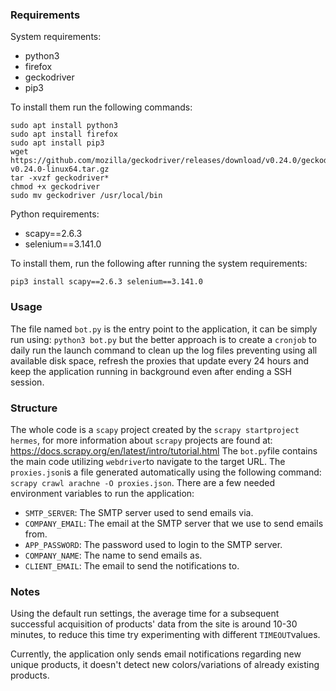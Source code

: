 ### Requirements
System requirements:
- python3
- firefox
- geckodriver
- pip3

To install them run the following commands:
```
sudo apt install python3
sudo apt install firefox
sudo apt install pip3
wget https://github.com/mozilla/geckodriver/releases/download/v0.24.0/geckodriver-v0.24.0-linux64.tar.gz
tar -xvzf geckodriver*
chmod +x geckodriver
sudo mv geckodriver /usr/local/bin
```

Python  requirements: 
- scapy==2.6.3
- selenium==3.141.0

To install them, run the following after running the system requirements:
```
pip3 install scapy==2.6.3 selenium==3.141.0
```
### Usage
The file named `bot.py` is the entry point to the application, it can be simply run using: `python3 bot.py` but the better approach is to create  a `cronjob` to daily run the launch command to clean up the log files preventing using all available disk space, refresh the proxies that update every 24 hours and keep the application running in background even after ending a SSH session.

### Structure
The whole code is a `scapy` project created by the `scrapy startproject hermes`, for more information about `scrapy` projects are found at: https://docs.scrapy.org/en/latest/intro/tutorial.html
The `bot.py`file contains the main code utilizing `webdriver`to navigate to the target URL.
The `proxies.json`is a file generated automatically using the following command:  `scrapy crawl arachne -O proxies.json`.
There are a few needed environment variables to run the application:
- `SMTP_SERVER`: The SMTP server used to send emails via.
- `COMPANY_EMAIL`: The email at the SMTP server that we use to send emails from.
- `APP_PASSWORD`: The password used to login to the SMTP server.
- `COMPANY_NAME`: The name to send emails as.
- `CLIENT_EMAIL`: The email to send the notifications to.

### Notes
Using the default run settings, the average time for a subsequent successful acquisition of products' data from the site is around 10-30 minutes, to reduce this time try experimenting with different `TIMEOUT`values.

Currently, the application only sends email notifications regarding new unique products, it doesn't detect new colors/variations of already existing products.
